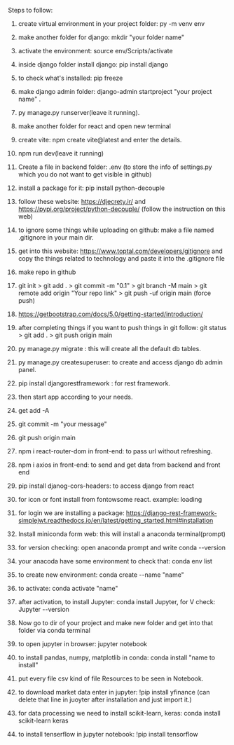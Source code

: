 Steps to follow:

1. create virtual environment in your project folder: py -m venv env
2. make another folder for django: mkdir "your folder name"
3. activate the environment: source env/Scripts/activate
4. inside django folder install django: pip install django
5. to check what's installed: pip freeze
6. make django admin folder: django-admin startproject "your project name" .
7. py manage.py runserver(leave it running).

8. make another folder for react and open new terminal
9. create vite: npm create vite@latest and enter the details.
10. npm run dev(leave it running)

11. Create a file in backend folder: .env (to store the info of settings.py which you do not want to get visible in github)
12. install a package for it: pip install python-decouple
13. follow these website: https://djecrety.ir/ and https://pypi.org/project/python-decouple/ (follow the instruction on this web)
14. to ignore some things while uploading on github: make a file named .gitignore in your main dir.
15. get into this website: https://www.toptal.com/developers/gitignore and copy the things related to technology and paste it into the .gitignore file
16. make repo in github
17. git init >  git add .  >  git commit -m "0.1" >  git branch -M main > git remote add origin "Your repo link" > git push -uf origin main (force push)
18. https://getbootstrap.com/docs/5.0/getting-started/introduction/
19. after completing things if you want to push things in git follow: git status >  git add . > git push origin main
20. py manage.py migrate : this will create all the default db tables.
21. py manage.py createsuperuser: to create and access django db admin panel.
22. pip install djangorestframework : for rest framework.
23. then start app according to your needs.

24. get add -A
25. git commit -m "your message"
26. git push origin main

27. npm i react-router-dom in front-end: to pass url without refreshing.
28. npm i axios in front-end: to send and get data from backend and front end
29. pip install djanog-cors-headers: to access django from react
30. for icon or font install from fontowsome react. example: loading
31. for login we are installing a package: https://django-rest-framework-simplejwt.readthedocs.io/en/latest/getting_started.html#installation



32. Install miniconda form web: this will install a anaconda terminal(prompt)
33. for version checking: open anaconda prompt and write conda --version
34. your anacoda have some environment to check that: conda env list
35. to create new environment: conda create --name "name"
36. to activate: conda activate "name"
37. after activation, to install Jupyter: conda install Jupyter, for V check: Jupyter --version 
38. Now go to dir of your project and make new folder and get into that folder via conda terminal
39. to open jupyter in browser: jupyter notebook
40. to install pandas, numpy, matplotlib in conda: conda install "name to install"
41. put every file csv kind of file Resources to be seen in Notebook.

42. to download market data enter in jupyter: !pip install yfinance (can delete that line in juoyter after installation and just import it.)
43. for data processing we need to install scikit-learn, keras: conda install scikit-learn keras
44. to install tenserflow in jupyter notebook: !pip install tensorflow